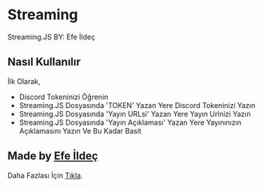 # Streaming

Streaming.JS BY: Efe İldeç


## Nasıl Kullanılır

İlk Olarak,
- Discord Tokeninizi Öğrenin
- Streaming.JS Dosyasında 'TOKEN' Yazan Yere Discord Tokeninizi Yazın
- Streaming.JS Dosyasında 'Yayın URLsi' Yazan Yere Yayın Urlnizi Yazın
- Streaming.JS Dosyasında 'Yayın Açıklaması' Yazan Yere Yayınınızın Açıklamasını Yazın
Ve Bu Kadar Basit


## Made by [Efe İldeç](https://github.com/efeildec/)

Daha Fazlası İçin [Tıkla](https://github.com/efeildec/).